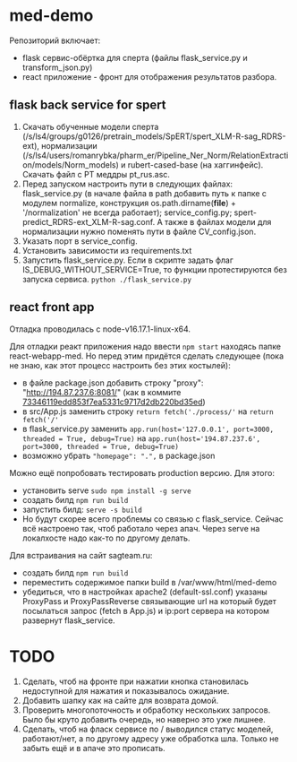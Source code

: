# med-demo
Репозиторий включает:
- flask сервис-обёртка для сперта (файлы flask_service.py и transform_json.py)
- react приложение - фронт для отображения результатов разбора.

## flask back service for spert
1. Скачать обученные модели сперта (/s/ls4/groups/g0126/pretrain_models/SpERT/spert_XLM-R-sag_RDRS-ext), нормализации (/s/ls4/users/romanrybka/pharm_er/Pipeline_Ner_Norm/RelationExtraction/models/Norm_models) и rubert-cased-base (на хаггинфейс). Скачать файл с PT меддры pt_rus.asc. 
2. Перед запуском настроить пути в следующих файлах: flask_service.py (в начале файла в path добавить путь к папке с модулем normalize, конструкция os.path.dirname(__file__) + '/normalization' не всегда работает); service_config.py; spert-predict_RDRS-ext_XLM-R-sag.conf. А также в файлах модели для нормализации нужно поменять пути в файле CV_config.json.
3. Указать порт в service_config.
4. Установить зависимости из requirements.txt
5. Запустить flask_service.py. Если в скрипте задать флаг IS_DEBUG_WITHOUT_SERVICE=True, то функции протестируются без запуска сервиса.
    `python ./flask_service.py`

## react front app
Отладка проводилась с node-v16.17.1-linux-x64.

Для отладки реакт приложения надо ввести `npm start` находясь папке react-webapp-med. Но перед этим придётся сделать следующее (пока не знаю, как этот процесс настроить без этих костылей):
- в файле package.json добавить строку "proxy": "http://194.87.237.6:8081/" (как в коммите [73346119edd853f7ea5331c9717d2db220bd35ed](https://github.com/sag111/med-demo-service_react/blob/73346119edd853f7ea5331c9717d2db220bd35ed/react-webapp-med/package.json))
- в src/App.js заменить строку `return fetch('./process/'` на `return fetch('/'`
- в flask_service.py заменить `app.run(host='127.0.0.1', port=3000, threaded = True, debug=True)` на  `app.run(host='194.87.237.6', port=3000, threaded = True, debug=True)`
- возможно убрать `"homepage": ".",` в package.json

Можно ещё попробовать тестировать production версию. Для этого:
- установить serve `sudo npm install -g serve`
- создать билд `npm run build`
- запустить билд: `serve -s build`
- Но будут скорее всего проблемы со связью с flask_service. Сейчас всё настроено так, чтоб работало через апач. Через serve на локалхосте надо как-то по другому делать.

Для встраивания на сайт sagteam.ru:
- создать билд `npm run build`
- переместить содержимое папки build в /var/www/html/med-demo
- убедиться, что в настройках apache2 (default-ssl.conf) указаны ProxyPass и ProxyPassReverse связывающие url на который будет посылаться запрос (fetch в  App.js) и ip:port сервера на котором развернут flask_service.

# TODO
1. Сделать, чтоб на фронте при нажатии кнопка становилась недоступной для нажатия и показывалось ожидание.
2. Добавить шапку как на сайте для возврата домой.
3. Проверить многопоточность и обработку нескольких запросов. Было бы круто добавить очередь, но наверно это уже лишнее.
4. Сделать, чтоб на фласк сервисе по / выводился статус моделей, работают/нет, а по другому адресу уже обработка шла. Только не забыть ещё и в апаче это прописать.